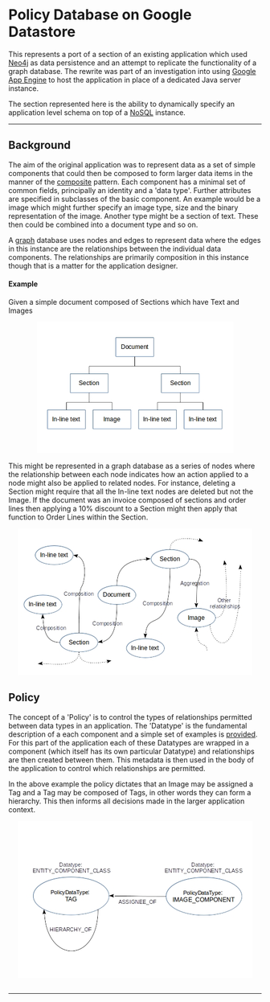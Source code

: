 # Policy Database on Google Datastore


This represents a port of a section of an existing application which used [Neo4j](https://neo4j.com/) as data persistence and an attempt to replicate the functionality of a graph database. The rewrite was part of an investigation into using [Google App Engine](https://cloud.google.com/appengine/) to host the application in place of a dedicated Java server instance.  

The section represented here is the ability to dynamically specify an application level schema on top of a [NoSQL](https://en.wikipedia.org/wiki/NoSQL) instance. 

___

## Background

The aim of the original application was to represent data as a set of simple components that could then be composed to form larger data items in the manner of the [composite](https://en.wikipedia.org/wiki/Composite_pattern) pattern. Each component has a minimal set of common fields, principally an identity and a 'data type'. Further attributes are specified in subclasses of the basic component. An example would be a image which might further specify an image type, size and the binary representation of the image. Another type might be a section of text. These then could be combined into a document type and so on.

 A [graph](https://en.wikipedia.org/wiki/Graph_database) database uses nodes and edges to represent data where the edges in this instance are the relationships between the individual data components. The relationships are primarily composition in this instance though that is a matter for the application designer. 

#### Example

Given a simple document composed of Sections which have Text and Images 

<p align="center">
<img src="https://github.com/srbaird/PolicyComponentsForDataStore/blob/master/documents/Document Structure Example.jpg" alt="Document Example"  >
</p>

This might be represented in a graph database as a series of nodes where the relationship between each node indicates how an action applied to a node might also be applied to related nodes. For instance, deleting a Section might require that all the In-line text nodes are deleted but not the Image. If the document was an invoice composed of sections and order lines then applying a 10% discount to a Section might then apply that function to Order Lines within the Section.

 <p align="center">
<img src="https://github.com/srbaird/PolicyComponentsForDataStore/blob/master/documents/Document Graph Example.jpg" alt="Graph Example"  >

## Policy

The concept of a 'Policy' is to control the types of relationships permitted between data types in an application. The 'Datatype' is the fundamental description of a each component and a simple set of examples is [provided](https://github.com/srbaird/PolicyComponentsForDataStore/blob/master/src/main/java/com/bac/policydsentitycomponent/external/EntityComponentDataType.java). For this part of the application each of these Datatypes are wrapped in a component (which itself has its own particular Datatype) and relationships are then created between them. This metadata is then used in the body of the application to control which relationships are permitted.

In the above example the policy dictates that an Image may be assigned a Tag and a Tag may be composed of Tags, in other words they can form a hierarchy. This then informs all decisions made in the larger application context.

 <p align="center">
<img src="https://github.com/srbaird/PolicyComponentsForDataStore/blob/master/documents/Policy Graph Example.jpg" alt="Graph Example"  >

```
```

___



